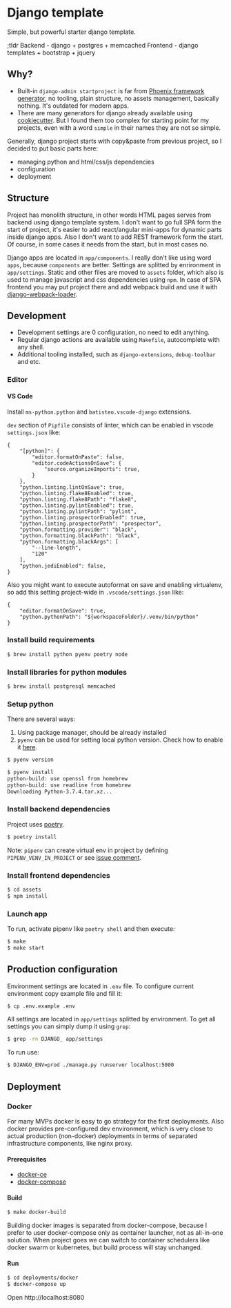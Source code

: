 # Django template

Simple, but powerful starter django template.

;tldr
Backend - django + postgres + memcached
Frontend - django templates + bootstrap + jquery

## Why?

-   Built-in `django-admin startproject` is far from [Phoenix framework generator](https://hexdocs.pm/phoenix/up_and_running.html), no tooling, plain structure, no assets management, basically nothing. It's outdated for modern apps.
-   There are many generators for django already available using [cookiecutter](https://github.com/cookiecutter/cookiecutter#python-django). But I found them too complex for starting point for my projects, even with a word `simple` in their names they are not so simple.

Generally, django project starts with copy&paste from previous project, so I decided to put basic parts here:

-   managing python and html/css/js dependencies
-   configuration
-   deployment

## Structure

Project has monolith structure, in other words HTML pages serves from backend using django template system. I don't want to go full SPA form the start of project, it's easier to add react/angular mini-apps for dynamic parts inside django apps. Also I don't want to add REST framework form the start. Of course, in some cases it needs from the start, but in most cases no.

Django apps are located in `app/components`. I really don't like using word `apps`, because `components` are better.
Settings are splitted by enrironment in `app/settings`.
Static and other files are moved to `assets` folder, which also is used to manage javascript and css dependencies using `npm`. In case of SPA frontend you may put project there and add webpack build and use it with [django-webpack-loader](https://github.com/owais/django-webpack-loader).

## Development

-   Development settings are 0 configuration, no need to edit anything.
-   Regular django actions are available using `Makefile`, autocomplete with any shell.
-   Additional tooling installed, such as `django-extensions`, `debug-toolbar` and etc.

### Editor

#### VS Code

Install `ms-python.python` and `batisteo.vscode-django` extensions.

`dev` section of `Pipfile` consists of linter, which can be enabled in vscode `settings.json` like:

```
{
    "[python]": {
        "editor.formatOnPaste": false,
        "editor.codeActionsOnSave": {
            "source.organizeImports": true,
        }
    },
    "python.linting.lintOnSave": true,
    "python.linting.flake8Enabled": true,
    "python.linting.flake8Path": "flake8",
    "python.linting.pylintEnabled": true,
    "python.linting.pylintPath": "pylint",
    "python.linting.prospectorEnabled": true,
    "python.linting.prospectorPath": "prospector",
    "python.formatting.provider": "black",
    "python.formatting.blackPath": "black",
    "python.formatting.blackArgs": [
        "--line-length",
        "120"
    ],
    "python.jediEnabled": false,
}
```

Also you might want to execute autoformat on save and enabling virtualenv, so add this setting project-wide in `.vscode/settings.json` like:

```
{
    "editor.formatOnSave": true,
    "python.pythonPath": "${workspaceFolder}/.venv/bin/python"
}
```

### Install build requirements

```bash
$ brew install python pyenv poetry node
```

### Install libraries for python modules

```bash
$ brew install postgresql memcached
```

### Setup python

There are several ways:

1. Using package manager, should be already installed
2. `pyenv` can be used for setting local python version. Check how to enable it [here](https://github.com/pyenv/pyenv#installation).

```bash
$ pyenv version

$ pyenv install
python-build: use openssl from homebrew
python-build: use readline from homebrew
Downloading Python-3.7.4.tar.xz...
```

### Install backend dependencies

Project uses [poetry](https://python-poetry.org/docs/#installation).

```bash
$ poetry install
```

Note:
`pipenv` can create virtual env in project by defining `PIPENV_VENV_IN_PROJECT` or see [issue comment](https://github.com/pypa/pipenv/issues/2197#issuecomment-446601760).

### Install frontend dependencies

```bash
$ cd assets
$ npm install
```

### Launch app

To run, activate pipenv like `poetry shell` and then execute:

```bash
$ make
$ make start
```

## Production configuration

Environment settings are located in `.env` file. To configure current environment copy example file and fill it:

```bash
$ cp .env.example .env
```

All settings are located in `app/settings` splitted by environment. To get all settings you can simply dump it using `grep`:

```bash
$ grep -rn DJANGO_ app/settings
```

To run use:

```bash
$ DJANGO_ENV=prod ./manage.py runserver localhost:5000
```

## Deployment

### Docker

For many MVPs docker is easy to go strategy for the first deployments. Also docker provides pre-configured dev environment,
which is very close to actual production (non-docker) deployments in terms of separated infrastructure components, like nginx proxy.

#### Prerequisites

-   [docker-ce](https://docs.docker.com/engine/installation)
-   [docker-compose](https://docs.docker.com/compose)

#### Build

```bash
$ make docker-build
```

Building docker images is separated from docker-compose, because I prefer to user docker-compose only as container launcher,
not as all-in-one solution. When project goes we can switch to container schedulers like docker swarm or kubernetes,
but build process will stay unchanged.

#### Run

```bash
$ cd deployments/docker
$ docker-compose up
```

Open http://localhost:8080
